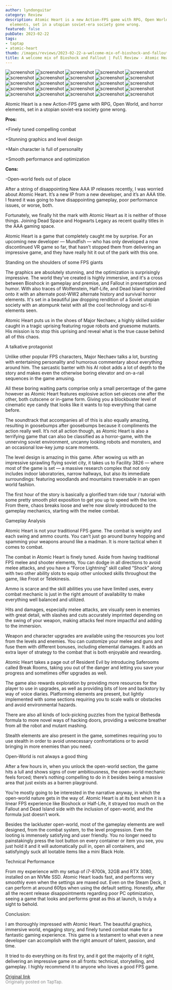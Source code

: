 ```yaml
---
author: lyndonguitar
category: Review
description: Atomic Heart is a new Action-FPS game with RPG, Open World, and horror
  elements, set in a utopian soviet-era society gone wrong.
featured: false
pubDate: 2023-02-22
tags:
- taptap
- atomic-heart
thumb: /images/reviews/2023-02-22-a-welcome-mix-of-bioshock-and-fallout--full-review---atomic-heart-0.avif
title: A welcome mix of Bioshock and Fallout | Full Review - Atomic Heart
---
```


<div class="gallery">
  <img src="/images/reviews/2023-02-22-a-welcome-mix-of-bioshock-and-fallout--full-review---atomic-heart-0.avif" alt="screenshot" />
  <img src="/images/reviews/2023-02-22-a-welcome-mix-of-bioshock-and-fallout--full-review---atomic-heart-1.avif" alt="screenshot" />
  <img src="/images/reviews/2023-02-22-a-welcome-mix-of-bioshock-and-fallout--full-review---atomic-heart-2.avif" alt="screenshot" />
  <img src="/images/reviews/2023-02-22-a-welcome-mix-of-bioshock-and-fallout--full-review---atomic-heart-3.avif" alt="screenshot" />
  <img src="/images/reviews/2023-02-22-a-welcome-mix-of-bioshock-and-fallout--full-review---atomic-heart-4.avif" alt="screenshot" />
  <img src="/images/reviews/2023-02-22-a-welcome-mix-of-bioshock-and-fallout--full-review---atomic-heart-5.avif" alt="screenshot" />
  <img src="/images/reviews/2023-02-22-a-welcome-mix-of-bioshock-and-fallout--full-review---atomic-heart-6.avif" alt="screenshot" />
  <img src="/images/reviews/2023-02-22-a-welcome-mix-of-bioshock-and-fallout--full-review---atomic-heart-7.avif" alt="screenshot" />
  <img src="/images/reviews/2023-02-22-a-welcome-mix-of-bioshock-and-fallout--full-review---atomic-heart-8.avif" alt="screenshot" />
  <img src="/images/reviews/2023-02-22-a-welcome-mix-of-bioshock-and-fallout--full-review---atomic-heart-9.avif" alt="screenshot" />
  <img src="/images/reviews/2023-02-22-a-welcome-mix-of-bioshock-and-fallout--full-review---atomic-heart-10.avif" alt="screenshot" />
  <img src="/images/reviews/2023-02-22-a-welcome-mix-of-bioshock-and-fallout--full-review---atomic-heart-11.avif" alt="screenshot" />
  <img src="/images/reviews/2023-02-22-a-welcome-mix-of-bioshock-and-fallout--full-review---atomic-heart-12.avif" alt="screenshot" />
  <img src="/images/reviews/2023-02-22-a-welcome-mix-of-bioshock-and-fallout--full-review---atomic-heart-13.avif" alt="screenshot" />
  <img src="/images/reviews/2023-02-22-a-welcome-mix-of-bioshock-and-fallout--full-review---atomic-heart-14.avif" alt="screenshot" />
  <img src="/images/reviews/2023-02-22-a-welcome-mix-of-bioshock-and-fallout--full-review---atomic-heart-15.avif" alt="screenshot" />
  <img src="/images/reviews/2023-02-22-a-welcome-mix-of-bioshock-and-fallout--full-review---atomic-heart-16.avif" alt="screenshot" />
  <img src="/images/reviews/2023-02-22-a-welcome-mix-of-bioshock-and-fallout--full-review---atomic-heart-17.avif" alt="screenshot" />
  <img src="/images/reviews/2023-02-22-a-welcome-mix-of-bioshock-and-fallout--full-review---atomic-heart-18.avif" alt="screenshot" />
  <img src="/images/reviews/2023-02-22-a-welcome-mix-of-bioshock-and-fallout--full-review---atomic-heart-19.avif" alt="screenshot" />
  <img src="/images/reviews/2023-02-22-a-welcome-mix-of-bioshock-and-fallout--full-review---atomic-heart-20.avif" alt="screenshot" />
  <img src="/images/reviews/2023-02-22-a-welcome-mix-of-bioshock-and-fallout--full-review---atomic-heart-21.avif" alt="screenshot" />
  <img src="/images/reviews/2023-02-22-a-welcome-mix-of-bioshock-and-fallout--full-review---atomic-heart-22.avif" alt="screenshot" />
  <img src="/images/reviews/2023-02-22-a-welcome-mix-of-bioshock-and-fallout--full-review---atomic-heart-23.avif" alt="screenshot" />
  <img src="/images/reviews/2023-02-22-a-welcome-mix-of-bioshock-and-fallout--full-review---atomic-heart-24.avif" alt="screenshot" />
</div>

Atomic Heart is a new Action-FPS game with RPG, Open World, and horror elements, set in a utopian soviet-era society gone wrong.


**Pros:**


+Finely tuned compelling combat

+Stunning graphics and level design

+Main character is full of personality

+Smooth performance and optimization


**Cons:**


-Open-world feels out of place

After a string of disappointing New AAA IP releases recently, I was worried about Atomic Heart. It’s a new IP from a new developer, and it’s an AAA title. I feared it was going to have disappointing gameplay, poor performance issues, or worse, both.

Fortunately, we finally hit the mark with Atomic Heart as it is neither of those things. Joining Dead Space and Hogwarts Legacy as recent quality titles in the AAA gaming space.

Atomic Heart is a game that completely caught me by surprise. For an upcoming new developer — Mundfish —  who has only developed a now discontinued VR game so far, that hasn’t stopped them from delivering an impressive game, and they have really hit it out of the park with this one.

Standing on the shoulders of some FPS giants

The graphics are absolutely stunning, and the optimization is surprisingly impressive. The world they've created is highly immersive, and it's a cross between Bioshock in gameplay and premise, and Fallout in presentation and humor. With also traces of Wolfenstein, Half-Life, and Dead Island sprinkled onto it with an alternate post-WW2 alternate history and survival horror elements. It's set in a beautiful jaw dropping rendition of a Soviet utopian society with an atompunk twist with all the cool technology and sci-fi elements seen.

Atomic Heart puts us in the shoes of Major Nechaev, a highly skilled soldier caught in a tragic uprising featuring rogue robots and gruesome mutants. His mission is to stop this uprising and reveal what is the true cause behind all of this chaos.

A talkative protagonist

Unlike other popular FPS characters, Major Nechaev talks a lot, bursting with entertaining personality and humorous commentary about everything around him. The sarcastic banter with his AI robot adds a lot of depth to the story and makes even the otherwise boring elevator and on-a-rail sequences in the game amusing.

All these boring waiting parts comprise only a small percentage of the game however as Atomic Heart features explosive action set-pieces one after the other, both cutscene or in-game form. Giving you a blockbuster level of cinematic eye candy that looks like it wants to top everything that came before.

The soundtrack that accompanies all of this is also equally amazing, resulting in goosebumps after goosebumps because it compliments the action really well. It’s not all action though, as Atomic Heart is also a terrifying game that can also be classified as a horror-game, with the unnerving soviet environment, uncanny looking robots and monsters, and an occasional low-key jump scare moments.

The level design is amazing in this game. After wowing us with an impressive sprawling flying soviet city, it takes us to Facility 3826 — where most of the game is set — a massive research complex that not only includes indoor laboratories, narrow hallways, but also its immediate surroundings: featuring woodlands and mountains traversable in an open world fashion.

The first hour of the story is basically a glorified tram ride tour / tutorial with some pretty smooth plot exposition to get you up to speed with the lore. From there, chaos breaks loose and we’re now slowly introduced to the gameplay mechanics, starting with the melee combat.

Gameplay Analysis

Atomic Heart is not your traditional FPS game. The combat is weighty and each swing and ammo counts. You can’t just go around bunny hopping and spamming your weapons around like a madman.  It is more tactical when it comes to combat.

The combat in Atomic Heart is finely tuned. Aside from having traditional FPS melee and shooter elements, You can dodge in all directions to avoid melee attacks, and you have a “Force Lightning” skill called “Shock” along with two other ability slots to equip other unlocked skills throughout the game, like Frost or Telekinesis.

Ammo is scarce and the skill abilities you use have limited uses, every combat mechanic is just in the right amount of availability to make everything well balanced and utilized.

Hits and damages, especially melee attacks, are visually seen in enemies with great detail, with slashes and cuts accurately imprinted depending on the swing of your weapon, making attacks feel more impactful and adding to the immersion.

Weapon and character upgrades are available using the resources you loot from the levels and enemies. You can customize your melee and guns and fuse them with different bonuses, including elemental damages. It adds an extra layer of strategy to the combat that is both enjoyable and rewarding.

Atomic Heart takes a page out of Resident Evil by introducing Saferooms called Break Rooms, taking you out of the danger and letting you save your progress and sometimes offer upgrades as well.

The game also rewards exploration by providing more resources for the player to use in upgrades, as well as providing bits of lore and backstory by way of voice diaries. Platforming elements are present, but lightly implemented with some sections requiring you to scale walls or obstacles and avoid environmental hazards.

There are also all kinds of lock-picking puzzles from the typical Bethesda formula to more novel ways of hacking doors, providing a welcome breather from all the robot and mutant mashing.

Stealth elements are also present in the game, sometimes requiring you to use stealth in order to avoid unnecessary confrontations or to avoid bringing in more enemies than you need.

Open-World is not always a good thing

After a few hours in, when you unlock the open-world section, the game hits a lull and shows signs of over ambitiousness, the open-world mechanic feels forced; there’s nothing compelling to do in it besides being a massive area that just exists as a barren playground.

You’re mostly going to be interested in the narrative anyway, in which the open-world nature gets in the way of. Atomic Heart is at its best when it is a linear FPS experience like Bioshock or Half-Life, it strayed too much on the Fallout and Dead Island side with the inclusion of open-world, and the formula just doesn’t work.

Besides the lackluster open-world, most of the gameplay elements are well designed, from the combat system, to the level progression. Even the looting is immensely satisfying and user friendly. You no longer need to painstakingly press the loot button on every container or item you see, you just hold it and it will automatically pull in, open all containers, and satisfyingly suck all lootable items like a mini Black Hole.

Technical Performance

From my experience with my setup of i7-8700k, 32GB and RTX 3080, installed on an NVMe SSD. Atomic Heart loads fast, and performs very smoothly even when the settings are maxed out. Even on the Steam Deck, it can perform at around 60fps when using the default setting. Honestly, after all the recent release disappointments regarding poor PC optimization, seeing a game that looks and performs great as this at launch, is truly a sight to behold.

Conclusion:

I am thoroughly impressed with Atomic Heart. The beautiful graphics, immersive world, engaging story, and finely tuned combat make for a fantastic gaming experience. This game is a testament to what even a new developer can accomplish with the right amount of talent, passion, and time.

It tried to do everything on its first try, and it got the majority of it right, delivering an impressive game on all fronts: technical, storytelling, and gameplay. I highly recommend it to anyone who loves a good FPS game.

[Original link](https://www.taptap.io/post/4613094)<br><span style="font-size: 0.95em; color: #888;">Originally posted on TapTap.</span>